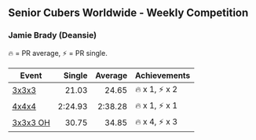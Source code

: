 ## Senior Cubers Worldwide - Weekly Competition
### Jamie Brady (Deansie)

🔥 = PR average, ⚡ = PR single.

| Event | Single | Average | Achievements|
| -- | --: | --: | :-- |
| [3x3x3](jamie_brady/333.md) | 21.03 | 24.65 | 🔥 x 1, ⚡ x 2 |
| [4x4x4](jamie_brady/444.md) | 2:24.93 | 2:38.28 | 🔥 x 1, ⚡ x 1 |
| [3x3x3 OH](jamie_brady/333oh.md) | 30.75 | 34.85 | 🔥 x 4, ⚡ x 3 |

<!-- Global site tag (gtag.js) - Google Analytics -->
<script async src="https://www.googletagmanager.com/gtag/js?id=UA-86348435-3"></script>
<script>window.dataLayer = window.dataLayer || []; function gtag() {dataLayer.push(arguments);} gtag('js', new Date()); gtag('config', 'UA-86348435-3');</script>

